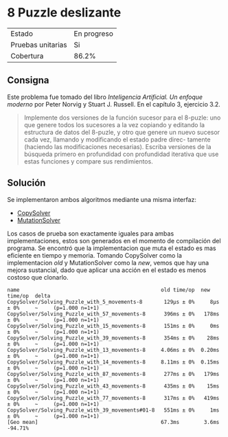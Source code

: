 # 8 Puzzle deslizante

| | |
|-|-|
| Estado | En progreso |
| Pruebas unitarias | Si |
| Cobertura | 86.2% |

## Consigna

Este problema fue tomado del libro _Inteligencia Artificial. Un enfoque moderno_ por Peter Norvig y Stuart J. Russell. En el capítulo 3, ejercicio 3.2.

> Implemente dos versiones de la función sucesor para el 8-puzle: uno que genere
todos los sucesores a la vez copiando y editando la estructura de datos del 8-puzle, y otro
que genere un nuevo sucesor cada vez, llamando y modificando el estado padre direc-
tamente (haciendo las modificaciones necesarias). Escriba versiones de la búsqueda
primero en profundidad con profundidad iterativa que use estas funciones y compare sus
rendimientos.

## Solución

Se implementaron ambos algoritmos mediante una misma interfaz:

* [CopySolver](./copy_solver.go)
* [MutationSolver](./mutation_solver.go)

Los casos de prueba son exactamente iguales para ambas implementaciones, estos son generados en el momento de compilación del programa. Se encontró que la implementacion que muta el estado es mas eficiente en tiempo y memoria. Tomando CopySolver como la implementacion _old_ y MutationSolver como la _new_, vemos que hay una mejora sustancial, dado que aplicar una acción en el estado es menos costoso que clonarlo.

```
name                                              old time/op  new time/op  delta
CopySolver/Solving_Puzzle_with_5_movements-8       129µs ± 0%     8µs ± 0%     ~     (p=1.000 n=1+1)
CopySolver/Solving_Puzzle_with_57_movements-8      396ms ± 0%   178ms ± 0%     ~     (p=1.000 n=1+1)
CopySolver/Solving_Puzzle_with_15_movements-8      151ms ± 0%     0ms ± 0%     ~     (p=1.000 n=1+1)
CopySolver/Solving_Puzzle_with_39_movements-8      354ms ± 0%    28ms ± 0%     ~     (p=1.000 n=1+1)
CopySolver/Solving_Puzzle_with_13_movements-8     4.06ms ± 0%  0.20ms ± 0%     ~     (p=1.000 n=1+1)
CopySolver/Solving_Puzzle_with_14_movements-8     8.11ms ± 0%  0.15ms ± 0%     ~     (p=1.000 n=1+1)
CopySolver/Solving_Puzzle_with_87_movements-8      277ms ± 0%   179ms ± 0%     ~     (p=1.000 n=1+1)
CopySolver/Solving_Puzzle_with_43_movements-8      435ms ± 0%    15ms ± 0%     ~     (p=1.000 n=1+1)
CopySolver/Solving_Puzzle_with_77_movements-8      317ms ± 0%   419ms ± 0%     ~     (p=1.000 n=1+1)
CopySolver/Solving_Puzzle_with_39_movements#01-8   551ms ± 0%     1ms ± 0%     ~     (p=1.000 n=1+1)
[Geo mean]                                        67.3ms        3.6ms       -94.71%
```